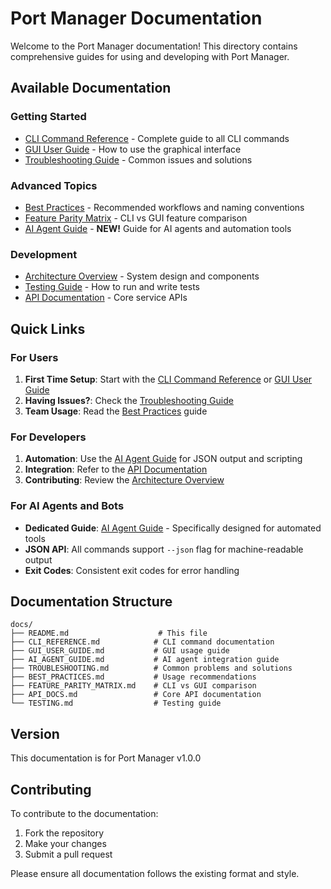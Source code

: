 # Port Manager Documentation

Welcome to the Port Manager documentation! This directory contains comprehensive guides for using and developing with Port Manager.

## Available Documentation

### Getting Started
- [CLI Command Reference](./CLI_REFERENCE.md) - Complete guide to all CLI commands
- [GUI User Guide](./GUI_USER_GUIDE.md) - How to use the graphical interface
- [Troubleshooting Guide](./TROUBLESHOOTING.md) - Common issues and solutions

### Advanced Topics
- [Best Practices](./BEST_PRACTICES.md) - Recommended workflows and naming conventions
- [Feature Parity Matrix](./FEATURE_PARITY_MATRIX.md) - CLI vs GUI feature comparison
- [AI Agent Guide](./AI_AGENT_GUIDE.md) - **NEW!** Guide for AI agents and automation tools

### Development
- [Architecture Overview](../ARCHITECTURE.md) - System design and components
- [Testing Guide](./TESTING.md) - How to run and write tests
- [API Documentation](./API_DOCS.md) - Core service APIs

## Quick Links

### For Users
1. **First Time Setup**: Start with the [CLI Command Reference](./CLI_REFERENCE.md) or [GUI User Guide](./GUI_USER_GUIDE.md)
2. **Having Issues?**: Check the [Troubleshooting Guide](./TROUBLESHOOTING.md)
3. **Team Usage**: Read the [Best Practices](./BEST_PRACTICES.md) guide

### For Developers
1. **Automation**: Use the [AI Agent Guide](./AI_AGENT_GUIDE.md) for JSON output and scripting
2. **Integration**: Refer to the [API Documentation](./API_DOCS.md)
3. **Contributing**: Review the [Architecture Overview](../ARCHITECTURE.md)

### For AI Agents and Bots
- **Dedicated Guide**: [AI Agent Guide](./AI_AGENT_GUIDE.md) - Specifically designed for automated tools
- **JSON API**: All commands support `--json` flag for machine-readable output
- **Exit Codes**: Consistent exit codes for error handling

## Documentation Structure

```
docs/
├── README.md                    # This file
├── CLI_REFERENCE.md            # CLI command documentation
├── GUI_USER_GUIDE.md           # GUI usage guide
├── AI_AGENT_GUIDE.md           # AI agent integration guide
├── TROUBLESHOOTING.md          # Common problems and solutions
├── BEST_PRACTICES.md           # Usage recommendations
├── FEATURE_PARITY_MATRIX.md    # CLI vs GUI comparison
├── API_DOCS.md                 # Core API documentation
└── TESTING.md                  # Testing guide
```

## Version

This documentation is for Port Manager v1.0.0

## Contributing

To contribute to the documentation:
1. Fork the repository
2. Make your changes
3. Submit a pull request

Please ensure all documentation follows the existing format and style.